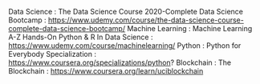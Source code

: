 Data Science : The Data Science Course 2020-Complete Data Science Bootcamp  : https://www.udemy.com/course/the-data-science-course-complete-data-science-bootcamp/
Machine Learning : Machine Learning A-Z Hands-On Python & R In Data Science : https://www.udemy.com/course/machinelearning/
Python : Python for Everybody Specialization : https://www.coursera.org/specializations/python?
Blockchain : The Blockchain : https://www.coursera.org/learn/uciblockchain
